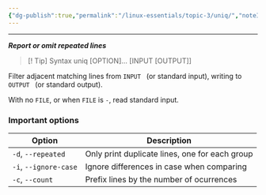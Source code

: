 ```yaml
---
{"dg-publish":true,"permalink":"/linux-essentials/topic-3/uniq/","noteIcon":"1"}
---
```


---
___Report or omit repeated lines___

> [! Tip] Syntax
	 uniq [OPTION]... [INPUT [OUTPUT]]

Filter adjacent matching lines from  `INPUT ` (or standard input), writing to  `OUTPUT ` (or standard output).

With no `FILE`, or when `FILE` is `-`, read standard input.

### Important options

| Option                | Description                                    |
| --------------------- | ---------------------------------------------- |
| `-d`, `--repeated`    | Only print duplicate lines, one for each group |
| `-i`, `--ignore-case` | Ignore differences in case when comparing      |
| `-c`, `--count`       | Prefix lines by the number of ocurrences       |
